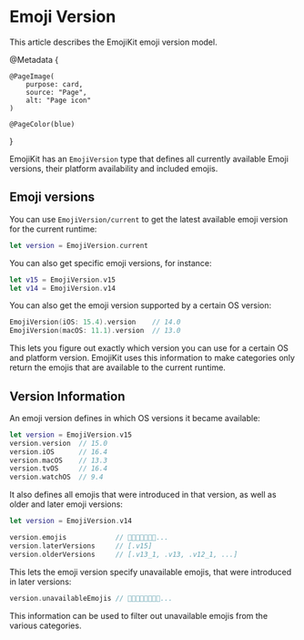 # Emoji Version

This article describes the EmojiKit emoji version model.

@Metadata {
    
    @PageImage(
        purpose: card,
        source: "Page",
        alt: "Page icon"
    )
    
    @PageColor(blue)
}

EmojiKit has an ``EmojiVersion`` type that defines all currently available Emoji versions, their platform availability and included emojis.


## Emoji versions

You can use ``EmojiVersion/current`` to get the latest available emoji version for the current runtime:

```swift
let version = EmojiVersion.current
```

You can also get specific emoji versions, for instance:

```swift
let v15 = EmojiVersion.v15
let v14 = EmojiVersion.v14
```

You can also get the emoji version supported by a certain OS version:

```swift
EmojiVersion(iOS: 15.4).version    // 14.0
EmojiVersion(macOS: 11.1).version  // 13.0
```

This lets you figure out exactly which version you can use for a certain OS and platform version. EmojiKit uses this information to make categories only return the emojis that are available to the current runtime.


## Version Information

An emoji version defines in which OS versions it became available:

```swift
let version = EmojiVersion.v15
version.version  // 15.0
version.iOS      // 16.4
version.macOS    // 13.3
version.tvOS     // 16.4
version.watchOS  // 9.4
```

It also defines all emojis that were introduced in that version, as well as older and later emoji versions:

```swift
let version = EmojiVersion.v14

version.emojis            // 🫠🫢🫣🫡🫥🫤🥹...
version.laterVersions     // [.v15]
version.olderVersions     // [.v13_1, .v13, .v12_1, ...]
```

This lets the emoji version specify unavailable emojis, that were introduced in later versions:

```swift
version.unavailableEmojis // 🫨🫸🫷🪿🫎🪼🫏🪽...
```

This information can be used to filter out unavailable emojis from the various categories.

